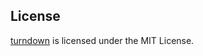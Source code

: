 ## License

[turndown](https://github.com/domchristie/turndown) is licensed under the MIT License.

